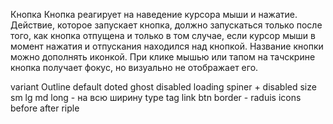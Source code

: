 Кнопка
Кнопка реагирует на наведение курсора мыши и нажатие.
Действие, которое запускает кнопка, должно запускаться только после того, как кнопка отпущена и только в том случае, если курсор мыши в момент нажатия и отпускания находился над кнопкой.
Название кнопки можно дополнять иконкой.
При клике мышью или тапом на тачскрине кнопка получает фокус, но визуально не отображает его.

variant Outline default doted ghost
disabled
loading spiner + disabled
size sm lg md
long - на всю ширину
type
tag link btn
border - raduis
icons before after
riple
